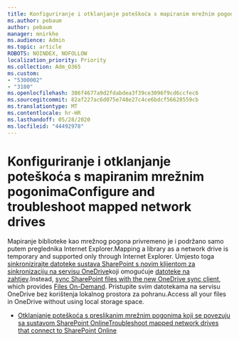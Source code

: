 ```yaml
---
title: Konfiguriranje i otklanjanje poteškoća s mapiranim mrežnim pogonima
ms.author: pebaum
author: pebaum
manager: mnirkhe
ms.audience: Admin
ms.topic: article
ROBOTS: NOINDEX, NOFOLLOW
localization_priority: Priority
ms.collection: Adm_O365
ms.custom:
- "5300002"
- "3180"
ms.openlocfilehash: 386f4677a9d2fdabdea3f39ce3096f9cd6ccfec6
ms.sourcegitcommit: 82af227ac6d075e748e27c4ce6bdcf56628559cb
ms.translationtype: MT
ms.contentlocale: hr-HR
ms.lasthandoff: 05/28/2020
ms.locfileid: "44492978"
---
```

# <a name="configure-and-troubleshoot-mapped-network-drives"></a><span data-ttu-id="af629-102">Konfiguriranje i otklanjanje poteškoća s mapiranim mrežnim pogonima</span><span class="sxs-lookup"><span data-stu-id="af629-102">Configure and troubleshoot mapped network drives</span></span>

<span data-ttu-id="af629-103">Mapiranje biblioteke kao mrežnog pogona privremeno je i podržano samo putem preglednika Internet Explorer.</span><span class="sxs-lookup"><span data-stu-id="af629-103">Mapping a library as a network drive is temporary and supported only through Internet Explorer.</span></span> <span data-ttu-id="af629-104">Umjesto toga [sinkronizirajte datoteke sustava SharePoint s novim klijentom za sinkronizaciju na servisu OneDrive](https://support.office.com/article/6de9ede8-5b6e-4503-80b2-6190f3354a88)koji omogućuje [datoteke na zahtjev](https://support.office.com/article/0e6860d3-d9f3-4971-b321-7092438fb38e).</span><span class="sxs-lookup"><span data-stu-id="af629-104">Instead, [sync SharePoint files with the new OneDrive sync client](https://support.office.com/article/6de9ede8-5b6e-4503-80b2-6190f3354a88), which provides [Files On-Demand](https://support.office.com/article/0e6860d3-d9f3-4971-b321-7092438fb38e).</span></span> <span data-ttu-id="af629-105">Pristupite svim datotekama na servisu OneDrive bez korištenja lokalnog prostora za pohranu.</span><span class="sxs-lookup"><span data-stu-id="af629-105">Access all your files in OneDrive without using local storage space.</span></span>

- [<span data-ttu-id="af629-106">Otklanjanje poteškoća s preslikanim mrežnim pogonima koji se povezuju sa sustavom SharePoint Online</span><span class="sxs-lookup"><span data-stu-id="af629-106">Troubleshoot mapped network drives that connect to SharePoint Online</span></span>](https://docs.microsoft.com/sharepoint/support/administration/troubleshoot-mapped-network-drives)
